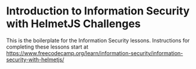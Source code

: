 # Introduction to Information Security with HelmetJS Challenges

This is the boilerplate for the Information Security lessons. Instructions for completing these lessons start at https://www.freecodecamp.org/learn/information-security/information-security-with-helmetjs/
